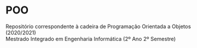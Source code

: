 # POO
Repositório correspondente à cadeira de Programação Orientada a Objetos (2020/2021)  
Mestrado Integrado em Engenharia Informática (2º Ano 2º Semestre)
